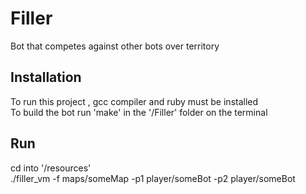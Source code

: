 # Filler
Bot that competes against other bots over territory  

## Installation
To run this project , gcc compiler and ruby must be installed  
To build the bot run 'make' in the  '/Filler' folder on the terminal

## Run
cd into '/resources'  
./filler_vm -f maps/someMap -p1 player/someBot -p2 player/someBot  
